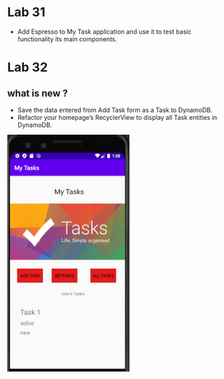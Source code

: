 # Lab 31

- Add Espresso to My Task application and use it to test basic functionality its main components.

# Lab 32

## what is new ?

- Save the data entered from Add Task form as a Task to DynamoDB.
- Refactor your homepage’s RecyclerView to display all Task entities in DynamoDB.

![](https://github.com/AyaaBe95/TaskMaster/blob/main/images/nav.PNG)

